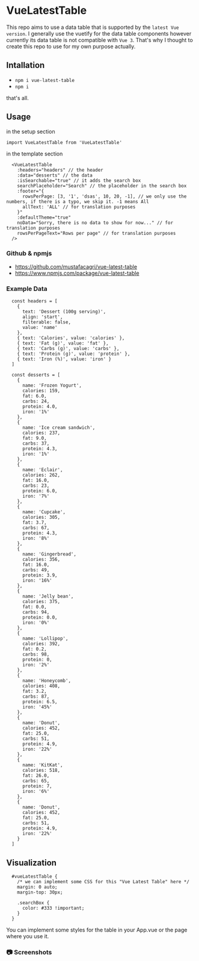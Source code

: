 # VueLatestTable

This repo aims to use a data table that is supported by the `latest Vue version`. I generally use the vuetify for the data table components however currently its data table is not compatible with `Vue 3`. That's why I thought to create this repo to use for my own purpose actually.

## Intallation

- `npm i vue-latest-table`
- `npm i`

that's all.

## Usage

in the setup section

`import VueLatestTable from 'VueLatestTable'`

in the template section

```
  <VueLatestTable
    :headers="headers" // the header
    :data="desserts" // the data
    :isSearchable="true" // it adds the search box
    searchPlaceholder="Search" // the placeholder in the search box
    :footer="{
      rowsPerPage: [3, '1', 'dsas', 10, 20, -1], // we only use the numbers, if there is a typo, we skip it. -1 means All
      allText: 'ALL' // for translation purposes
    }"
    :defaultTheme="true"
    noData="Sorry, there is no data to show for now..." // for translation purposes
    rowsPerPageText="Rows per page" // for translation purposes
  />
```

### Github & npmjs

- https://github.com/mustafacagri/vue-latest-table
- https://www.npmjs.com/package/vue-latest-table

### Example Data

```
  const headers = [
    {
      text: 'Dessert (100g serving)',
      align: 'start',
      filterable: false,
      value: 'name'
    },
    { text: 'Calories', value: 'calories' },
    { text: 'Fat (g)', value: 'fat' },
    { text: 'Carbs (g)', value: 'carbs' },
    { text: 'Protein (g)', value: 'protein' },
    { text: 'Iron (%)', value: 'iron' }
  ]
```

```
  const desserts = [
    {
      name: 'Frozen Yogurt',
      calories: 159,
      fat: 6.0,
      carbs: 24,
      protein: 4.0,
      iron: '1%'
    },
    {
      name: 'Ice cream sandwich',
      calories: 237,
      fat: 9.0,
      carbs: 37,
      protein: 4.3,
      iron: '1%'
    },
    {
      name: 'Eclair',
      calories: 262,
      fat: 16.0,
      carbs: 23,
      protein: 6.0,
      iron: '7%'
    },
    {
      name: 'Cupcake',
      calories: 305,
      fat: 3.7,
      carbs: 67,
      protein: 4.3,
      iron: '8%'
    },
    {
      name: 'Gingerbread',
      calories: 356,
      fat: 16.0,
      carbs: 49,
      protein: 3.9,
      iron: '16%'
    },
    {
      name: 'Jelly bean',
      calories: 375,
      fat: 0.0,
      carbs: 94,
      protein: 0.0,
      iron: '0%'
    },
    {
      name: 'Lollipop',
      calories: 392,
      fat: 0.2,
      carbs: 98,
      protein: 0,
      iron: '2%'
    },
    {
      name: 'Honeycomb',
      calories: 408,
      fat: 3.2,
      carbs: 87,
      protein: 6.5,
      iron: '45%'
    },
    {
      name: 'Donut',
      calories: 452,
      fat: 25.0,
      carbs: 51,
      protein: 4.9,
      iron: '22%'
    },
    {
      name: 'KitKat',
      calories: 518,
      fat: 26.0,
      carbs: 65,
      protein: 7,
      iron: '6%'
    },
    {
      name: 'Donut',
      calories: 452,
      fat: 25.0,
      carbs: 51,
      protein: 4.9,
      iron: '22%'
    }
  ]
```

## Visualization

```
  #vueLatestTable {
    /* we can implement some CSS for this "Vue Latest Table" here */
    margin: 0 auto;
    margin-top: 30px;

    .searchBox {
      color: #333 !important;
    }
  }
```

You can implement some styles for the table in your App.vue or the page where you use it.

### 📷 Screenshots
